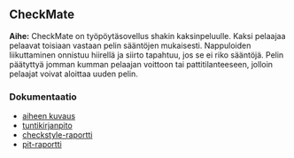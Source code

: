 ## CheckMate


**Aihe:** CheckMate on työpöytäsovellus shakin kaksinpeluulle. Kaksi pelaajaa pelaavat toisiaan vastaan pelin sääntöjen mukaisesti. Nappuloiden liikuttaminen onnistuu hiirellä ja siirto tapahtuu, jos se ei riko sääntöjä. Pelin päätyttyä jomman kumman pelaajan voittoon tai pattitilanteeseen, jolloin pelaajat voivat aloittaa uuden pelin.

### Dokumentaatio

* [aiheen kuvaus](dokumentaatio/aiheenKuvausJaRakenne.md)
* [tuntikirjanpito](dokumentaatio/tuntikirjanpito.md)
* [checkstyle-raportti](https://htmlpreview.github.io/?https://github.com/llmlks/CheckMate/tree/master/dokumentaatio/chekctyle-raportti/site)
* [pit-raportti](https://htmlpreview.github.io/?https://github.com/llmlks/CheckMate/tree/master/dokumentaatio/pit-raportti/201702031503)

